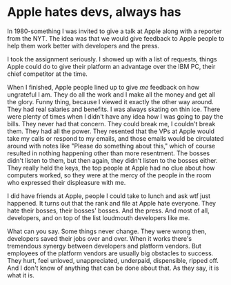 # Apple hates devs, always has
In 1980-something I was invited to give a talk at Apple along with a reporter from the NYT. The idea was that we would give feedback to Apple people to help them work better with developers and the press. 

I took the assignment seriously. I showed up with a list of requests, things Apple could do to give their platform an advantage over the IBM PC, their chief competitor at the time.

When I finished, Apple people lined up to give <i>me</i> feedback on how ungrateful I am. They do all the work and I make all the money and get all the glory. Funny thing, because I viewed it exactly the other way around. They had real salaries and benefits. I was always skating on thin ice. There were plenty of times when I didn't have any idea how I was going to pay the bills. They never had that concern. They could break me, I couldn't break them. They had all the power. They resented that the VPs at Apple would take my calls or respond to my emails, and those emails would be circulated around with notes like "Please do something about this," which of course resulted in nothing happening other than more resentment. The bosses didn't listen to them, but then again, they didn't listen to the bosses either. They really held the keys, the top people at Apple had no clue about how computers worked, so they were at the mercy of the people in the room who expressed their displeasure with me. 

I did have friends at Apple, people I could take to lunch and ask wtf just happened. It turns out that the rank and file at Apple hate everyone. They hate their bosses, their bosses' bosses. And the press. And most of all, developers, and on top of the list loudmouth developers like me. 

What can you say. Some things never change. They were wrong then, developers saved their jobs over and over. When it works there's tremendous synergy between developers and platform vendors. But employees of the platform vendors are usually big obstacles to success. They hurt, feel unloved, unappreciated, underpaid, dispensible, ripped off. And I don't know of anything that can be done about that. As they say, it is what it is. 

